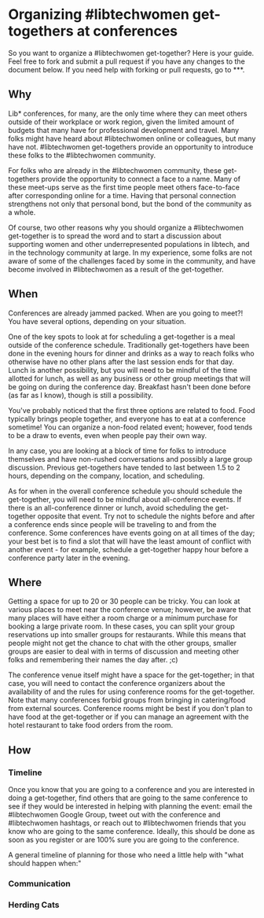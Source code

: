 # Organizing #libtechwomen get-togethers at conferences
So you want to organize a #libtechwomen get-together? Here is your guide.
Feel free to fork and submit a pull request if you have any changes to the document below. If you need help with forking or pull requests, go to ***.

## Why
Lib* conferences, for many, are the only time where they can meet others outside of their workplace or work region, given the limited amount of budgets that many have for professional development and travel. Many folks might have heard about #libtechwomen online or colleagues, but many have not. #libtechwomen get-togethers provide an opportunity to introduce these folks to the #libtechwomen community. 

For folks who are already in the #libtechwomen community, these get-togethers provide the opportunity to connect a face to a name. Many of these meet-ups serve as the first time people meet others face-to-face after corresponding online for a time. Having that personal connection strengthens not only that personal bond, but the bond of the community as a whole.

Of course, two other reasons why you should organize a #libtechwomen get-together is to spread the word and to start a discussion about supporting women and other underrepresented populations in libtech, and in the technology community at large. In my experience, some folks are not aware of some of the challenges faced by some in the community, and have become involved in #libtechwomen as a result of the get-together.

## When
Conferences are already jammed packed. When are you going to meet?! You have several options, depending on your situation.

One of the key spots to look at for scheduling a get-together is a meal outside of the conference schedule. Traditionally get-togethers have been done in the evening hours for dinner and drinks as a way to reach folks who otherwise have no other plans after the last session ends for that day. Lunch is another possibility, but you will need to be mindful of the time allotted for lunch, as well as any business or other group meetings that will be going on during the conference day. Breakfast hasn't been done before (as far as I know), though is still a possibility. 

You've probably noticed that the first three options are related to food. Food typically brings people together, and everyone has to eat at a conference sometime! You can organize a non-food related event; however, food tends to be a draw to events, even when people pay their own way.

In any case, you are looking at a block of time for folks to introduce themselves and have non-rushed conversations and possibly a large group discussion. Previous get-togethers have tended to last between 1.5 to 2 hours, depending on the company, location, and scheduling.

As for when in the overall conference schedule you should schedule the get-together, you will need to be mindful about all-conference events. If there is an all-conference dinner or lunch, avoid scheduling the get-together opposite that event. Try not to schedule the nights before and after a conference ends since people will be traveling to and from the conference. Some conferences have events going on at all times of the day; your best bet is to find a slot that will have the least amount of conflict with another event - for example, schedule a get-together happy hour before a conference party later in the evening.

## Where
Getting a space for up to 20 or 30 people can be tricky. You can look at various places to meet near the conference venue; however, be aware that many places will have either a room charge or a minimum purchase for booking a large private room. In these cases, you can split your group reservations up into smaller groups for restaurants. While this means that people might not get the chance to chat with the other groups, smaller groups are easier to deal with in terms of discussion and meeting other folks and remembering their names the day after. ;c)

The conference venue itself might have a space for the get-together; in that case, you will need to contact the conference organizers about the availability of and the rules for using conference rooms for the get-together. Note that many conferences forbid groups from bringing in catering/food from external sources. Conference rooms might be best if you don't plan to have food at the get-together or if you can manage an agreement with the hotel restaurant to take food orders from the room.

## How
### Timeline
Once you know that you are going to a conference and you are interested in doing a get-together, find others that are going to the same conference to see if they would be interested in helping with planning the event: email the #libtechwomen Google Group, tweet out with the conference and #libtechwomen hashtags, or reach out to #libtechwomen friends that you know who are going to the same conference. Ideally, this should be done as soon as you register or are 100% sure you are going to the conference.

A general timeline of planning for those who need a little help with "what should happen when:"

### Communication

### Herding Cats
